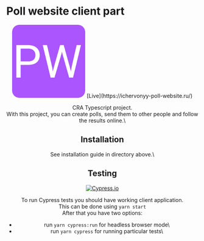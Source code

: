 # Poll website client part

<div align="center">
<img src="./client/public/logo192.png" width="192"  />
[Live](https://ichervonyy-poll-website.ru/)
<div>

CRA Typescript project.\
With this project, you can create polls, send them to other people and follow the results online.\

## Installation

See installation guide in directory above.\

## Testing

[![Cypress.io](https://img.shields.io/badge/tested%20with-Cypress-04C38E.svg)](https://www.cypress.io/)

To run Cypress tests you should have working client application.\
This can be done using `yarn start`\
After that you have two options:

* run `yarn cypress:run` for headless browser mode\
* run `yarn cypress` for running particular tests\